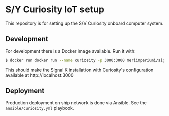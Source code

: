 S/Y Curiosity IoT setup
=======================

This repository is for setting up the S/Y Curiosity onboard computer system.

## Development

For development there is a Docker image available. Run it with:

```bash
$ docker run docker run --name curiosity -p 3000:3000 meriimperiumi/signalk-curiosity:latest
```

This should make the Signal K installation with Curiosity's configuration available at http://localhost:3000

## Deployment

Production deployment on ship network is done via Ansible. See the `ansible/curiosity.yml` playbook.
